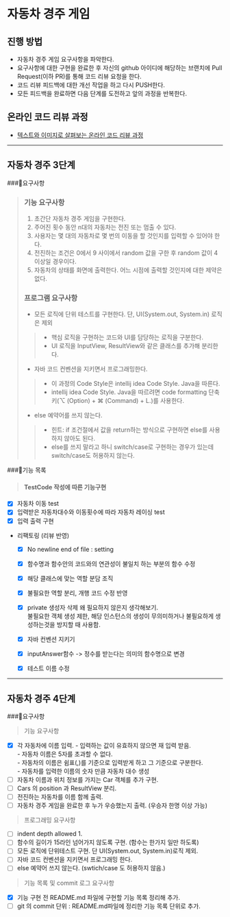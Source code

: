 # 자동차 경주 게임
## 진행 방법
* 자동차 경주 게임 요구사항을 파악한다.
* 요구사항에 대한 구현을 완료한 후 자신의 github 아이디에 해당하는 브랜치에 Pull Request(이하 PR)를 통해 코드 리뷰 요청을 한다.
* 코드 리뷰 피드백에 대한 개선 작업을 하고 다시 PUSH한다.
* 모든 피드백을 완료하면 다음 단계를 도전하고 앞의 과정을 반복한다.

## 온라인 코드 리뷰 과정
* [텍스트와 이미지로 살펴보는 온라인 코드 리뷰 과정](https://github.com/next-step/nextstep-docs/tree/master/codereview)

---

## 자동차 경주 3단계
###📌요구사항
>### 기능 요구사항
>1. 초간단 자동차 경주 게임을 구현한다.
>2. 주어진 횟수 동안 n대의 자동차는 전진 또는 멈출 수 있다.
>3. 사용자는 몇 대의 자동차로 몇 번의 이동을 할 것인지를 입력할 수 있어야 한다.
>4. 전진하는 조건은 0에서 9 사이에서 random 값을 구한 후 random 값이 4이상일 경우이다.
>5. 자동차의 상태를 화면에 출력한다. 어느 시점에 출력할 것인지에 대한 제약은 없다.
> 
> ### 프로그램 요구사항
> - 모든 로직에 단위 테스트를 구현한다. 단, UI(System.out, System.in) 로직은 제외
>>- 핵심 로직을 구현하는 코드와 UI를 담당하는 로직을 구분한다. 
>>- UI 로직을 InputView, ResultView와 같은 클래스를 추가해 분리한다.
> - 자바 코드 컨벤션을 지키면서 프로그래밍한다.
>>- 이 과정의 Code Style은 intellij idea Code Style. Java을 따른다.
>>- intellij idea Code Style. Java을 따르려면 code formatting 단축키(⌥ (Option) + ⌘ (Command) + L.)를 사용한다.
>- else 예약어를 쓰지 않는다.
>>- 힌트: if 조건절에서 값을 return하는 방식으로 구현하면 else를 사용하지 않아도 된다. 
>>- else를 쓰지 말라고 하니 switch/case로 구현하는 경우가 있는데 switch/case도 허용하지 않는다.

###📝기능 목록
>
>#### TestCode 작성에 따른 기능구현
- [x] 자동차 이동 test
- [x] 입력받은 자동차대수와 이동횟수에 따라 자동차 레이싱 test
- [x] 입력 출력 구현
- 리팩토링 (리뷰 반영)
  - [x] No newline end of file : setting
  - [x] 함수명과 함수안의 코드와의 연관성이 불일치 하는 부분의 함수 수정
  - [x] 해당 클래스에 맞는 역할 분담 조직
  - [x] 불필요한 역할 분리, 개행 코드 수정 반영
  - [x] private 생성자 삭제 왜 필요하지 않은지 생각해보기.
  <br> 불필요한 객체 생성 제한, 해당 인스턴스의 생성이 무의미하거나 불필요하게 생성하는것을 방지할 때 사용함. 
  - [x] 자바 컨벤션 지키기
  - [x] inputAnswer함수 -> 정수를 받는다는 의미의 함수명으로 변경
  - [x] 테스트 이름 수정


---
## 자동차 경주 4단계
###📌요구사항
> 기능 요구사항
- [x] 각 자동차에 이름 입력. - 입력하는 값이 유효하지 않으면 재 입력 받음.
<br> - 자동차 이름은 5자를 초과할 수 없다.
<br> - 자동차의 이름은 쉼표(,)를 기준으로 입력받게 하고 그 기준으로 구분한다.
<br> - 자동차를 입력한 이름의 숫자 만큼 자동차 대수 생성
- [ ] 자동차 이름과 위치 정보를 가지는 Car 객체를 추가 구현.
- [ ] Cars 의 position 과 ResultView 분리.
- [ ] 전진하는 자동차를 이름 함께 출력.
- [ ] 자동차 경주 게임을 완료한 후 누가 우승했는지 출력. (우승자 한명 이상 가능)

> 프로그래밍 요구사항
- [ ] indent depth allowed 1.
- [ ] 함수의 길이가 15라인 넘어가지 않도록 구현. (함수는 한가지 일만 하도록)
- [ ] 모든 로직에 단위테스트 구현. 단 UI(System.out, System.in)로직 제외.
- [ ] 자바 코드 컨벤션을 지키면서 프로그래밍 한다.
- [ ] else 예약어 쓰지 않는다. (swtich/case 도 허용하지 않음.)

> 기능 목록 및 commit 로그 요구사항
- [x] 기능 구현 전 README.md 파일에 구현할 기능 목록 정리해 추가.
- [ ] git 의 commit 단위 : README.md파일에 정리한 기능 목록 단위로 추가.
